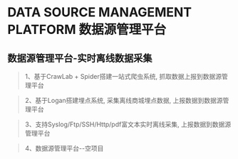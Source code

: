 # DATA SOURCE MANAGEMENT PLATFORM 数据源管理平台

## 数据源管理平台-实时离线数据采集

> 1、基于CrawLab + Spider搭建一站式爬虫系统, 抓取数据上报到数据源管理平台

> 2、基于Logan搭建埋点系统, 采集离线商城埋点数据, 上报数据到数据源管理平台

> 3、支持Syslog/Ftp/SSH/Http/pdf富文本实时离线采集, 上报数据到数据源管理平台

> 4、数据源管理平台--空项目


